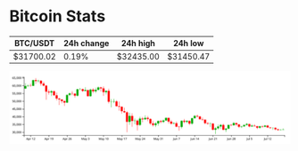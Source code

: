 # Bitcoin Stats

BTC/USDT|24h change|24h high|24h low|
|---|---|---|---|
|$31700.02|0.19%|$32435.00|$31450.47|

<img src="./chart.svg">
